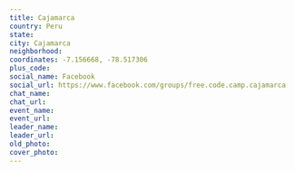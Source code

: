 ```yaml
---
title: Cajamarca
country: Peru
state: 
city: Cajamarca
neighborhood: 
coordinates: -7.156668, -78.517306
plus_code:
social_name: Facebook
social_url: https://www.facebook.com/groups/free.code.camp.cajamarca
chat_name:
chat_url:
event_name:
event_url:
leader_name:
leader_url:
old_photo: 
cover_photo:
---
```

